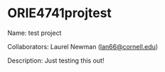 # ORIE4741projtest

Name: test project

Collaborators: Laurel Newman (lan66@cornell.edu)

Description: Just testing this out!

